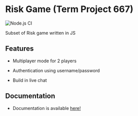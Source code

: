 # Risk Game (Term Project 667)

![Node.js CI](https://github.com/sfsu-csc-667-fall-2018/fall-2019-term-project-risk-game-667/workflows/Node.js%20CI/badge.svg?branch=master)

Subset of Risk game written in JS

## Features

- Multiplayer mode for 2 players

- Authentication using username/password

- Build in live chat

## Documentation

- Documentation is available [here!](docs/README.md)